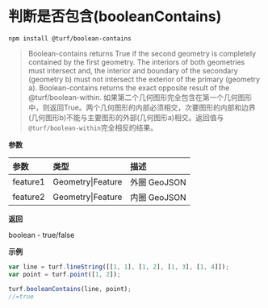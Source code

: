 # 判断是否包含(booleanContains)

```
npm install @turf/boolean-contains
```

> Boolean-contains returns True if the second geometry is completely contained by the first geometry. The interiors of both geometries must intersect and, the interior and boundary of the secondary (geometry b) must not intersect the exterior of the primary (geometry a). Boolean-contains returns the exact opposite result of the @turf/boolean-within.
> 如果第二个几何图形完全包含在第一个几何图形中，则返回True。两个几何图形的内部必须相交，次要图形的内部和边界(几何图形b)不能与主要图形的外部(几何图形a)相交。返回值与`@turf/boolean-within`完全相反的结果。

**参数**

| 参数     | 类型              | 描述         |
| :------- | :---------------- | :----------- |
| feature1 | Geometry\|Feature | 外圈 GeoJSON |
| feature2 | Geometry\|Feature | 内圈 GeoJSON |

**返回**

boolean - true/false

**示例**

```js
var line = turf.lineString([[1, 1], [1, 2], [1, 3], [1, 4]]);
var point = turf.point([1, 2]);

turf.booleanContains(line, point);
//=true
```